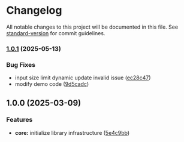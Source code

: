# Changelog

All notable changes to this project will be documented in this file. See [standard-version](https://github.com/conventional-changelog/standard-version) for commit guidelines.

### [1.0.1](https://github.com/huanjinliu/warpvas/compare/v1.0.0...v1.0.1) (2025-05-13)


### Bug Fixes

* input size limit dynamic update invalid issue ([ec28c47](https://github.com/huanjinliu/warpvas/commit/ec28c47295e74cbfe87de30040ff2e9435abc0ab))
* modify demo code ([9d5cadc](https://github.com/huanjinliu/warpvas/commit/9d5cadc95a210469d79f4934030b2df0159e96d7))

## 1.0.0 (2025-03-09)


### Features

* **core:** initialize library infrastructure ([5e4c9bb](https://github.com/huanjinliu/warpvas/commit/5e4c9bb370fcf57268c1975861430ce42bb8bc48))
